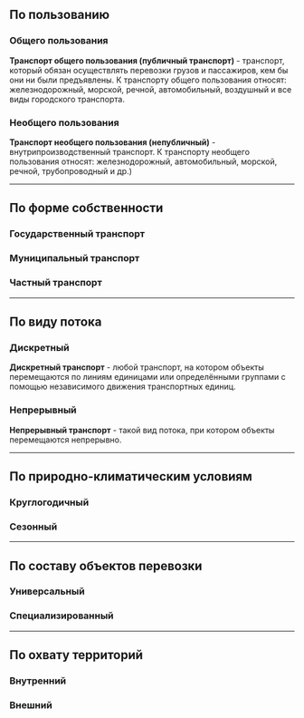 ## По пользованию

### Общего пользования

**Транспорт общего пользования (публичный транспорт)** - транспорт, который обязан осуществлять перевозки грузов и пассажиров, кем бы они ни были предъявлены.
К транспорту общего пользования относят: железнодорожный, морской, речной, автомобильный, воздушный и все виды городского транспорта.

### Необщего пользования

**Транспорт необщего пользования (непубличный)** - внутрипроизводственный транспорт.
К транспорту необщего пользования относят: железнодорожный, автомобильный, морской, речной, трубопроводный и др.)

___
## По форме собственности
### Государственный транспорт
### Муниципальный транспорт
### Частный транспорт

___
## По виду потока
### Дискретный

**Дискретный транспорт** - любой транспорт, на котором объекты перемещаются по линиям единицами или определёнными группами с помощью независимого движения транспортных единиц.

### Непрерывный

**Непрерывный транспорт** - такой вид потока, при котором объекты перемещаются непрерывно.

___
## По природно-климатическим условиям
### Круглогодичный
### Сезонный

___
## По составу объектов перевозки

### Универсальный
### Специализированный

___
## По охвату территорий
### Внутренний
### Внешний

